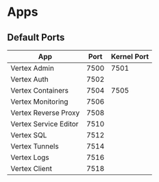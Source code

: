 # Apps

## Default Ports

| App                   | Port | Kernel Port |
|-----------------------|------|-------------|
| Vertex Admin          | 7500 | 7501        |
| Vertex Auth           | 7502 |             |
| Vertex Containers     | 7504 | 7505        |
| Vertex Monitoring     | 7506 |             |
| Vertex Reverse Proxy  | 7508 |             |
| Vertex Service Editor | 7510 |             |
| Vertex SQL            | 7512 |             |
| Vertex Tunnels        | 7514 |             |
| Vertex Logs           | 7516 |             |
| Vertex Client         | 7518 |             |
